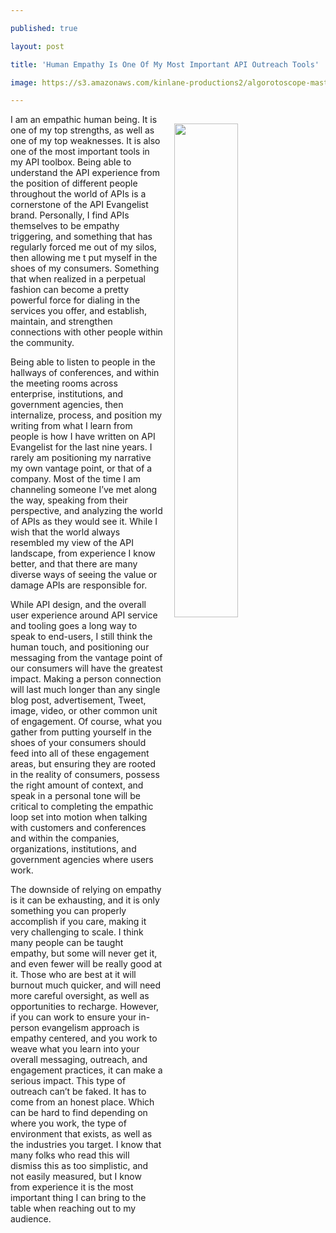 ---
published: true
layout: post
title: 'Human Empathy Is One Of My Most Important API Outreach Tools'
image: https://s3.amazonaws.com/kinlane-productions2/algorotoscope-master/abe-lincoln-one-yellow-collage-file-00-00-00-00.jpg
---

<p><img src="https://s3.amazonaws.com/kinlane-productions2/algorotoscope-master/abe-lincoln-one-yellow-collage-file-00-00-00-00.jpg" width="45%" align="right" style="padding: 15px;" />
I am an empathic human being. It is one of my top strengths, as well as one of my top weaknesses. It is also one of the most important tools in my API toolbox. Being able to understand the API experience from the position of different people throughout the world of APIs is a cornerstone of the API Evangelist brand. Personally, I find APIs themselves to be empathy triggering, and something that has regularly forced me out of my silos, then allowing me t put myself in the shoes of my consumers. Something that when realized in a perpetual fashion can become a pretty powerful force for dialing in the services you offer, and establish, maintain, and strengthen connections with other people within the community.

<p>Being able to listen to people in the hallways of conferences, and within the meeting rooms across enterprise, institutions, and government agencies, then internalize, process, and position my writing from what I learn from people is how I have written on API Evangelist for the last nine years. I rarely am positioning my narrative my own vantage point, or that of a company. Most of the time I am channeling someone I’ve met along the way, speaking from their perspective, and analyzing the world of APIs as they would see it. While I wish that the world always resembled my view of the API landscape, from experience I know better, and that there are many diverse ways of seeing the value or damage APIs are responsible for.

<p>While API design, and the overall user experience around API service and tooling goes a long way to speak to end-users, I still think the human touch, and positioning our messaging from the vantage point of our consumers will have the greatest impact. Making a person connection will last much longer than any single blog post, advertisement, Tweet, image, video, or other common unit of engagement. Of course, what you gather from putting yourself in the shoes of your consumers should feed into all of these engagement areas, but ensuring they are rooted in the reality of consumers, possess the right amount of context, and speak in a personal tone will be critical to completing the empathic loop set into motion when talking with customers and conferences and within the companies, organizations, institutions, and government agencies where users work.

<p>The downside of relying on empathy is it can be exhausting, and it is only something you can properly accomplish if you care, making it very challenging to scale. I think many people can be taught empathy, but some will never get it, and even fewer will be really good at it. Those who are best at it will burnout much quicker, and will need more careful oversight, as well as opportunities to recharge. However, if you can work to ensure your in-person evangelism approach is empathy centered, and you work to weave what you learn into your overall messaging, outreach, and engagement practices, it can make a serious impact. This type of outreach can’t be faked. It has to come from an honest place. Which can be hard to find depending on where you work, the type of environment that exists, as well as the industries you target. I know that many folks who read this will dismiss this as too simplistic, and not easily measured, but I know from experience it is the most important thing I can bring to the table when reaching out to my audience.


